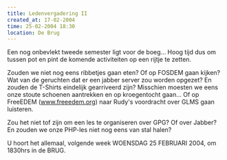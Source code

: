 ```yaml
---
title: Ledenvergadering II
created_at: 17-02-2004
time: 25-02-2004 18:30
location: De Brug
---
```


Een nog onbevlekt tweede semester ligt voor de boeg... Hoog tijd dus om
tussen pot en pint de komende activiteiten op een rijtje te zetten.

Zouden we niet nog eens ribbetjes gaan eten? Of op FOSDEM gaan
kijken? Wat van de geruchten dat er een jabber server zou worden
opgezet? En zouden de T-Shirts eindelijk gearriveerd zijn?
Misschien moesten we eens onze stoute schoenen aantrekken en op
kroegentocht gaan... Of op FreeEDEM (www.freeedem.org) naar Rudy's
voordracht over GLMS gaan luisteren.

Zou het niet tof zijn om een les te organiseren over GPG? Of over
Jabber? En zouden we onze PHP-les niet nog eens van stal halen?

U hoort het allemaal, volgende week WOENSDAG 25 FEBRUARI 2004, om
1830hrs in de BRUG.